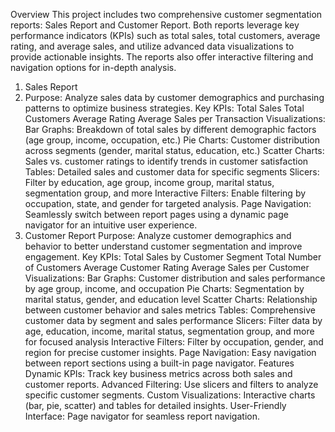 Overview
This project includes two comprehensive customer segmentation reports: Sales Report and Customer Report. Both reports leverage key performance indicators (KPIs) such as total sales, total customers, average rating, and average sales, and utilize advanced data visualizations to provide actionable insights. The reports also offer interactive filtering and navigation options for in-depth analysis.

1. Sales Report
2. Purpose: Analyze sales data by customer demographics and purchasing patterns to optimize business strategies.
Key KPIs:
Total Sales
Total Customers
Average Rating
Average Sales per Transaction
Visualizations:
Bar Graphs: Breakdown of total sales by different demographic factors (age group, income, occupation, etc.)
Pie Charts: Customer distribution across segments (gender, marital status, education, etc.)
Scatter Charts: Sales vs. customer ratings to identify trends in customer satisfaction
Tables: Detailed sales and customer data for specific segments
Slicers: Filter by education, age group, income group, marital status, segmentation group, and more
Interactive Filters: Enable filtering by occupation, state, and gender for targeted analysis.
Page Navigation: Seamlessly switch between report pages using a dynamic page navigator for an intuitive user experience.
3. Customer Report
Purpose: Analyze customer demographics and behavior to better understand customer segmentation and improve engagement.
Key KPIs:
Total Sales by Customer Segment
Total Number of Customers
Average Customer Rating
Average Sales per Customer
Visualizations:
Bar Graphs: Customer distribution and sales performance by age group, income, and occupation
Pie Charts: Segmentation by marital status, gender, and education level
Scatter Charts: Relationship between customer behavior and sales metrics
Tables: Comprehensive customer data by segment and sales performance
Slicers: Filter data by age, education, income, marital status, segmentation group, and more for focused analysis
Interactive Filters: Filter by occupation, gender, and region for precise customer insights.
Page Navigation: Easy navigation between report sections using a built-in page navigator.
Features
Dynamic KPIs: Track key business metrics across both sales and customer reports.
Advanced Filtering: Use slicers and filters to analyze specific customer segments.
Custom Visualizations: Interactive charts (bar, pie, scatter) and tables for detailed insights.
User-Friendly Interface: Page navigator for seamless report navigation.
